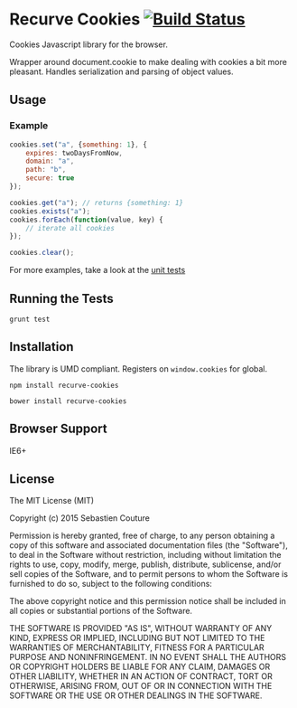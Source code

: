 Recurve Cookies [![Build Status](https://secure.travis-ci.org/sebastiencouture/recurve-cookies.png?branch=master)](https://travis-ci.org/sebastiencouture/recurve-cookies)
===

Cookies Javascript library for the browser.

Wrapper around document.cookie to make dealing with cookies a bit more pleasant. Handles serialization and parsing
of object values.

## Usage

### Example

```javascript
cookies.set("a", {something: 1}, {
    expires: twoDaysFromNow,
    domain: "a",
    path: "b",
    secure: true
});

cookies.get("a"); // returns {something: 1}
cookies.exists("a");
cookies.forEach(function(value, key) {
    // iterate all cookies
});

cookies.clear();
```

For more examples, take a look at the [unit tests](test/cookies.spec.js)

## Running the Tests

```
grunt test
```

## Installation

The library is UMD compliant. Registers on `window.cookies` for global.

```
npm install recurve-cookies
```
```
bower install recurve-cookies
```

## Browser Support

IE6+

## License

The MIT License (MIT)

Copyright (c) 2015 Sebastien Couture

Permission is hereby granted, free of charge, to any person obtaining a copy of
this software and associated documentation files (the "Software"), to deal in
the Software without restriction, including without limitation the rights to
use, copy, modify, merge, publish, distribute, sublicense, and/or sell copies of
the Software, and to permit persons to whom the Software is furnished to do so,
subject to the following conditions:

The above copyright notice and this permission notice shall be included in all
copies or substantial portions of the Software.

THE SOFTWARE IS PROVIDED "AS IS", WITHOUT WARRANTY OF ANY KIND, EXPRESS OR
IMPLIED, INCLUDING BUT NOT LIMITED TO THE WARRANTIES OF MERCHANTABILITY, FITNESS
FOR A PARTICULAR PURPOSE AND NONINFRINGEMENT. IN NO EVENT SHALL THE AUTHORS OR
COPYRIGHT HOLDERS BE LIABLE FOR ANY CLAIM, DAMAGES OR OTHER LIABILITY, WHETHER
IN AN ACTION OF CONTRACT, TORT OR OTHERWISE, ARISING FROM, OUT OF OR IN
CONNECTION WITH THE SOFTWARE OR THE USE OR OTHER DEALINGS IN THE SOFTWARE.